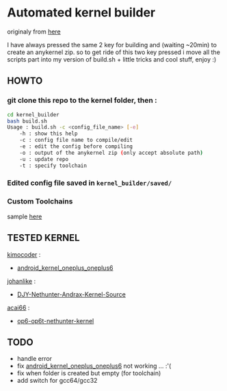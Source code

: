 # Automated kernel builder

originaly from [here](https://gitlab.com/kalilinux/nethunter/build-scripts/kali-nethunter-kernel)

I have always pressed the same 2 key for building and (waiting ~20min) to create an anykernel zip. so to get ride of this two key pressed i move all the scripts part into my version of build.sh + little tricks and cool stuff, enjoy :)

## HOWTO

### git clone this repo to the kernel folder, then :
```bash
cd kernel_builder
bash build.sh
Usage : build.sh -c <config_file_name> [-e]
    -h : show this help
    -c : config file name to compile/edit
    -e : edit the config before compiling
    -o : output of the anykernel zip (only accept absolute path)
    -u : update repo
    -t : specify toolchain
```

### Edited config file saved in `kernel_builder/saved/`

### Custom Toolchains
sample [here](https://github.com/Pixailz/kernel_builder/blob/development/toolchains/sample)

## TESTED KERNEL
[kimocoder](https://github.com/kimocoder) :
- [android_kernel_oneplus_oneplus6](https://github.com/kimocoder/android_kernel_oneplus_oneplus6)

[johanlike](https://github.com/johanlike) :
- [DJY-Nethunter-Andrax-Kernel-Source](https://github.com/johanlike/DJY-Nethunter-Andrax-Kernel-Source)

[acai66](https://github.com/acai66) :
- [op6-op6t-nethunter-kernel](https://github.com/acai66/op6-op6t-nethunter-kernel)

## TODO
- handle error
- fix [android_kernel_oneplus_oneplus6](https://github.com/kimocoder/android_kernel_oneplus_oneplus6) not working ... :'(
- fix when folder is created but empty (for toolchain)
- add switch for gcc64/gcc32

